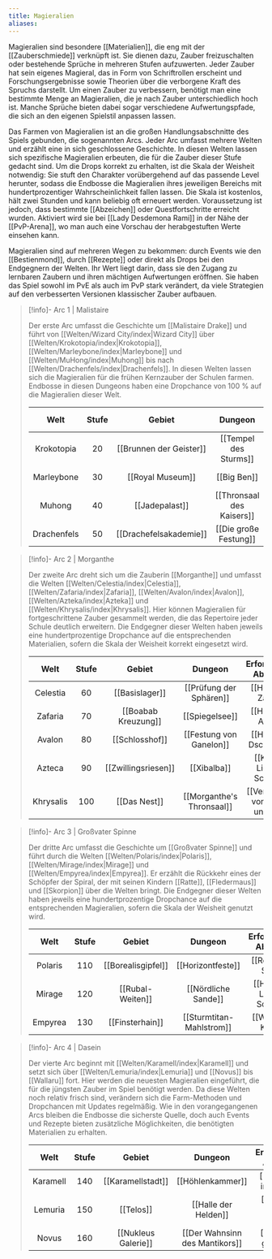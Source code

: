 ```yaml
---
title: Magieralien
aliases:
---
```

Magieralien sind besondere [[Materialien]], die eng mit der [[Zauberschmiede]] verknüpft ist. Sie dienen dazu, Zauber freizuschalten oder bestehende Sprüche in mehreren Stufen aufzuwerten. Jeder Zauber hat sein eigenes Magieral, das in Form von Schriftrollen erscheint und Forschungsergebnisse sowie Theorien über die verborgene Kraft des Spruchs darstellt. Um einen Zauber zu verbessern, benötigt man eine bestimmte Menge an Magieralien, die je nach Zauber unterschiedlich hoch ist. Manche Sprüche bieten dabei sogar verschiedene Aufwertungspfade, die sich an den eigenen Spielstil anpassen lassen.

Das Farmen von Magieralien ist an die großen Handlungsabschnitte des Spiels gebunden, die sogenannten Arcs. Jeder Arc umfasst mehrere Welten und erzählt eine in sich geschlossene Geschichte. In diesen Welten lassen sich spezifische Magieralien erbeuten, die für die Zauber dieser Stufe gedacht sind. Um die Drops korrekt zu erhalten, ist die Skala der Weisheit notwendig: Sie stuft den Charakter vorübergehend auf das passende Level herunter, sodass die Endbosse die Magieralien ihres jeweiligen Bereichs mit hundertprozentiger Wahrscheinlichkeit fallen lassen. Die Skala ist kostenlos, hält zwei Stunden und kann beliebig oft erneuert werden. Voraussetzung ist jedoch, dass bestimmte [[Abzeichen]] oder Questfortschritte erreicht wurden. Aktiviert wird sie bei [[Lady Desdemona Rami]] in der Nähe der [[PvP-Arena]], wo man auch eine Vorschau der herabgestuften Werte einsehen kann.

Magieralien sind auf mehreren Wegen zu bekommen: durch Events wie den [[Bestienmond]], durch [[Rezepte]] oder direkt als Drops bei den Endgegnern der Welten. Ihr Wert liegt darin, dass sie den Zugang zu lernbaren Zaubern und ihren mächtigen Aufwertungen eröffnen. Sie haben das Spiel sowohl im PvE als auch im PvP stark verändert, da viele Strategien auf den verbesserten Versionen klassischer Zauber aufbauen.

> [!info]- Arc 1 | Malistaire 
>
> Der erste Arc umfasst die Geschichte um [[Malistaire Drake]] und führt von [[Welten/Wizard City/index|Wizard City]] über [[Welten/Krokotopia/index|Krokotopia]], [[Welten/Marleybone/index|Marleybone]] und [[Welten/MuHong/index|Muhong]] bis nach [[Welten/Drachenfels/index|Drachenfels]]. In diesen Welten lassen sich die Magieralien für die frühen Kernzauber der Schulen farmen. Endbosse in diesen Dungeons haben eine Dropchance von 100 % auf die Magieralien dieser Welt.
>
>| Welt | Stufe | Gebiet | Dungeon | Erforderliches Abzeichen |
>|  :-----------------: |  :-----------------: |  :-----------------: |  :-----------------: |  :-----------------: |
>| Krokotopia | 20 | [[Brunnen der Geister]] | [[Tempel des Sturms]] | [[Superhirn]] |
>| Marleybone | 30 | [[Royal Museum]] | [[Big Ben]] | [[Oni-Bezwingerin]] |
>| Muhong | 40 | [[Jadepalast]] | [[Thronsaal des Kaisers]] | [[Retterin der Spirale]] |
>| Drachenfels | 50 | [[Drachefelsakademie]] | [[Die große Festung]] | [[Astrologin]] |

> [!info]- Arc 2 |  Morganthe
>
> Der zweite Arc dreht sich um die Zauberin [[Morganthe]] und umfasst die Welten [[Welten/Celestia/index|Celestia]], [[Welten/Zafaria/index|Zafaria]], [[Welten/Avalon/index|Avalon]], [[Welten/Azteka/index|Azteka]] und [[Welten/Khrysalis/index|Khrysalis]]. Hier können Magieralien für fortgeschrittene Zauber gesammelt werden, die das Repertoire jeder Schule deutlich erweitern. Die Endgegner dieser Welten haben jeweils eine hundertprozentige Dropchance auf die entsprechenden Materialien, sofern die Skala der Weisheit korrekt eingesetzt wird.
>
>| Welt | Stufe | Gebiet | Dungeon | Erforderliches Abzeichen |
>|  :-----------------: |  :-----------------: |  :-----------------: |  :-----------------: |  :-----------------: |
>| Celestia | 60 | [[Basislager]] | [[Prüfung der Sphären]] | [[Heldin von Zafaria]] |
>| Zafaria | 70 | [[Boabab Kreuzung]] | [[Spiegelsee]] | [[Heldin von Avalon]] |
>| Avalon | 80 | [[Schlosshof]] | [[Festung von Ganelon]] | [[Herrin des Dschungels]] |
>| Azteca | 90 | [[Zwillingsriesen]] | [[Xibalba]] | [[Kind von Licht und Schatten]] |
>| Khrysalis | 100 | [[Das Nest]] | [[Morganthe's Thronsaal]] | [[Verteidigerin von Himmel und Erde]] |

> [!info]- Arc 3 |  Großvater Spinne
>
>Der dritte Arc umfasst die Geschichte um [[Großvater Spinne]] und führt durch die Welten [[Welten/Polaris/index|Polaris]], [[Welten/Mirage/index|Mirage]] und [[Welten/Empyrea/index|Empyrea]]. Er erzählt die Rückkehr eines der Schöpfer der Spiral, der mit seinen Kindern [[Ratte]], [[Fledermaus]] und [[Skorpion]] über die Welten bringt. Die Endgegner dieser Welten haben jeweils eine hundertprozentige Dropchance auf die entsprechenden Magieralien, sofern die Skala der Weisheit genutzt wird.
>
>| Welt | Stufe | Gebiet | Dungeon | Erforderliches Abzeichen |
>|  :-----------------: |  :-----------------: |  :-----------------: |  :-----------------: |  :-----------------: |
>| Polaris | 110 | [[Borealisgipfel]] | [[Horizontfeste]] | [[Retterin der Sande]] |
>| Mirage | 120 | [[Rubal-Weiten]] | [[Nördliche Sande]] | [[Heldin von Licht und Schatten]] |
>| Empyrea | 130 | [[Finsterhain]] | [[Sturmtitan-Mahlstrom]] | [[Wertvollste Kundin]] |

> [!info]- Arc 4 |  Dasein
>
> Der vierte Arc beginnt mit [[Welten/Karamell/index|Karamell]] und setzt sich über [[Welten/Lemuria/index|Lemuria]] und [[Novus]] bis [[Wallaru]] fort. Hier werden die neuesten Magieralien eingeführt, die für die jüngsten Zauber im Spiel benötigt werden. Da diese Welten noch relativ frisch sind, verändern sich die Farm-Methoden und Dropchancen mit Updates regelmäßig. Wie in den vorangegangenen Arcs bleiben die Endbosse die sicherste Quelle, doch auch Events und Rezepte bieten zusätzliche Möglichkeiten, die benötigten Materialien zu erhalten. 
>
>| Welt | Stufe | Gebiet | Dungeon | Erforderliches Abzeichen |
>|  :-----------------: |  :-----------------: |  :-----------------: |  :-----------------: |  :-----------------: |
>| Karamell | 140 | [[Karamellstadt]] | [[Höhlenkammer]] | [[Fertig... mit irgendwas]] |
>| Lemuria | 150 | [[Telos]] | [[Halle der Helden]] | [[Beenderin einer Ewigkeit]] |
>| Novus | 160 | [[Nukleus Galerie]] | [[Der Wahnsinn des Mantikors]] | [[Heldin von gar nichts]] |